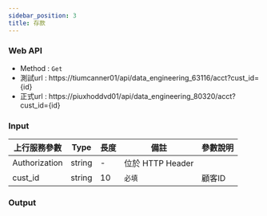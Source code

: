 ```yaml
---
sidebar_position: 3
title: 存款
---
```


### Web API
- Method : `Get`
- 測試url : https://tiumcanner01/api/data_engineering_63116/acct?cust_id={id}
- 正式url : https://piuxhoddvd01/api/data_engineering_80320/acct?cust_id={id}

### Input

| 上行服務參數        | Type   | 長度 | 備註             | 參數說明      |
|---------------|--------|----|----------------|-----------|
| Authorization | string | -  | 位於 HTTP Header |           |
| cust_id    | string | 10 | `必填`             | 顧客ID  |
### Output